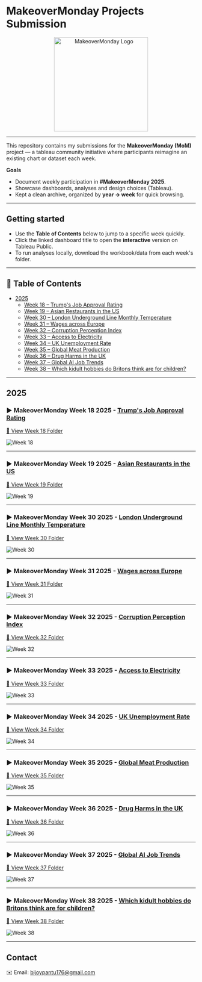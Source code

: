 # MakeoverMonday Projects Submission

<p align="center">
  <a href="https://www.makeovermonday.co.uk/">
    <img src="https://github.com/bijoypantu/Makeover-Monday-Submissions/blob/main/logo.png" alt="MakeoverMonday Logo" width="250"/>
  </a>
</p>

---

This repository contains my submissions for the **MakeoverMonday (MoM)** project — a tableau community initiative where participants reimagine an existing chart or dataset each week.

**Goals**
- Document weekly participation in **#MakeoverMonday 2025**.  
- Showcase dashboards, analyses and design choices (Tableau).  
- Kept a clean archive, organized by **year → week** for quick browsing.

---

## Getting started
- Use the **Table of Contents** below to jump to a specific week quickly.  
- Click the linked dashboard title to open the **interactive** version on Tableau Public.  
- To run analyses locally, download the workbook/data from each week's folder.

---

## 📑 Table of Contents
- [2025](#2025)
  - [Week 18 – Trump's Job Approval Rating](#week-18)
  - [Week 19 – Asian Restaurants in the US](#week-19)
  - [Week 30 – London Underground Line Monthly Temperature](#week-30)
  - [Week 31 – Wages across Europe](#week-31)
  - [Week 32 – Corruption Perception Index](#week-32)
  - [Week 33 – Access to Electricity](#week-33)
  - [Week 34 – UK Unemployment Rate](#week-34)
  - [Week 35 – Global Meat Production](#week-35)
  - [Week 36 – Drug Harms in the UK](#week-36)
  - [Week 37 – Global AI Job Trends](#week-37)
  - [Week 38 – Which kidult hobbies do Britons think are for children?](#week-38)

---

## 2025

<!-- Week 18 -->
<h3 id="week-18">► MakeoverMonday Week 18 2025 - <a href="https://public.tableau.com/app/profile/bijoy.pantu/viz/TrumpApprovalRatingsMakeoverMondayW182025/Dashboard1">Trump's Job Approval Rating</a></h3>

[📂 View Week 18 Folder](https://github.com/bijoypantu/Makeover-Monday-Submissions/tree/main/2025/Week%2018)

![Week 18](https://github.com/bijoypantu/Makeover-Monday-Submissions/blob/main/2025/Week%2018/Icons%20%26%20Images/Trump%20Approval%20Ratings.png?raw=true)

---

<!-- Week 19 -->
<h3 id="week-19">► MakeoverMonday Week 19 2025 - <a href="https://public.tableau.com/app/profile/bijoy.pantu/viz/AsianRestaurantsintheUSMakeoverMondayW192025/Dashboard1">Asian Restaurants in the US</a></h3>

[📂 View Week 19 Folder](https://github.com/bijoypantu/Makeover-Monday-Submissions/tree/main/2025/Week%2019)

![Week 19](https://github.com/bijoypantu/Makeover-Monday-Submissions/blob/main/2025/Week%2019/Icons%20%26%20Images/Asian%20Restaurants%20in%20the%20US.png?raw=true)

---

<!-- Week 30 -->
<h3 id="week-30">► MakeoverMonday Week 30 2025 - <a href="https://public.tableau.com/app/profile/bijoy.pantu/viz/LondonUndergroundLineMonthlyTemperaturesMakeoverMondayW302025/Dashboard1">London Underground Line Monthly Temperature</a></h3>

[📂 View Week 30 Folder](https://github.com/bijoypantu/Makeover-Monday-Submissions/tree/main/2025/Week%2030)

![Week 30](https://github.com/bijoypantu/Makeover-Monday-Submissions/blob/main/2025/Week%2030/Icons%20%26%20Images/London%20Underground%20Temperature.png?raw=true)

---

<!-- Week 31 -->
<h3 id="week-31">► MakeoverMonday Week 31 2025 - <a href="https://public.tableau.com/app/profile/bijoy.pantu/viz/WagesacrossEuropeMakeoverMondayW312025/Dashboard1">Wages across Europe</a></h3>

[📂 View Week 31 Folder](https://github.com/bijoypantu/Makeover-Monday-Submissions/tree/main/2025/Week%2031)

![Week 31](https://github.com/bijoypantu/Makeover-Monday-Submissions/blob/main/2025/Week%2031/Icons%20%26%20Images/Wages%20across%20Europe.png?raw=true)

---

<!-- Week 32 -->
<h3 id="week-32">► MakeoverMonday Week 32 2025 - <a href="https://public.tableau.com/app/profile/bijoy.pantu/viz/CorruptionPerceptionIndexMakeoverMondayWeek322025/CoruptionPerception">Corruption Perception Index</a></h3>

[📂 View Week 32 Folder](https://github.com/bijoypantu/Makeover-Monday-Submissions/tree/main/2025/Week%2032)

![Week 32](https://github.com/bijoypantu/Makeover-Monday-Submissions/blob/main/2025/Week%2032/Icons%20%26%20Images/Coruption%20Perception.png?raw=true)

---

<!-- Week 33 -->
<h3 id="week-33">► MakeoverMonday Week 33 2025 - <a href="https://public.tableau.com/app/profile/bijoy.pantu/viz/AccessToElectricityMakeoverMondayWeek332025_17554470490940/Dashboard1">Access to Electricity</a></h3>

[📂 View Week 33 Folder](https://github.com/bijoypantu/Makeover-Monday-Submissions/tree/main/2025/Week%2033)

![Week 33](https://github.com/bijoypantu/Makeover-Monday-Submissions/blob/main/2025/Week%2033/dashboard%20preview.png?raw=true)

---

<!-- Week 34 -->
<h3 id="week-34">► MakeoverMonday Week 34 2025 - <a href="https://public.tableau.com/app/profile/bijoy.pantu/viz/UnemploymentRateMakeoverMondayWeek342025/Dashboard">UK Unemployment Rate</a></h3>

[📂 View Week 34 Folder](https://github.com/bijoypantu/Makeover-Monday-Submissions/tree/main/2025/Week%2034)

![Week 34](https://github.com/bijoypantu/Makeover-Monday-Submissions/blob/main/2025/Week%2034/Icons%20%26%20Images/Unemployment%20Rate.png?raw=true)

---

<!-- Week 35 -->
<h3 id="week-35">► MakeoverMonday Week 35 2025 - <a href="https://public.tableau.com/app/profile/bijoy.pantu/viz/GlobalMeatProductionMakeoverMondayWeek352025/Meatproduction">Global Meat Production</a></h3>

[📂 View Week 35 Folder](https://github.com/bijoypantu/Makeover-Monday-Submissions/tree/main/2025/Week%2035)

![Week 35](https://github.com/bijoypantu/Makeover-Monday-Submissions/blob/main/2025/Week%2035/icons%20%26%20Images/Meatproduction.png)

---

<!-- Week 36 -->
<h3 id="week-36">► MakeoverMonday Week 36 2025 - <a href="https://public.tableau.com/app/profile/bijoy.pantu/viz/DrugHarmsintheUKMakeoverMondayWeek362025/Dashboard1">Drug Harms in the UK</a></h3>

[📂 View Week 36 Folder](https://github.com/bijoypantu/Makeover-Monday-Submissions/tree/main/2025/Week%2036)

![Week 36](https://github.com/bijoypantu/Makeover-Monday-Submissions/blob/main/2025/Week%2036/Icons%20%26%20Images/Drug%20harm.png)

---

<!-- Week 37 -->
<h3 id="week-37">► MakeoverMonday Week 37 2025 - <a href="https://public.tableau.com/app/profile/bijoy.pantu/viz/GlobalAIJobTrendsMakeoverMondayWeek372025/GlobalAIJobTrend">Global AI Job Trends</a></h3>

[📂 View Week 37 Folder](https://github.com/bijoypantu/Makeover-Monday-Submissions/tree/main/2025/Week%2037)

![Week 37](https://github.com/bijoypantu/Makeover-Monday-Submissions/blob/main/2025/Week%2037/Icons%20%26%20Images/Global%20AI%20Job%20Trend.png)

---

<!-- Week 38 -->
<h3 id="week-38">► MakeoverMonday Week 38 2025 - <a href="https://public.tableau.com/app/profile/bijoy.pantu/viz/WhichkidulthobbiesdoBritonsthinkareforchildrenMakeoverMondayWeek382025/kidulthobbies">Which kidult hobbies do Britons think are for children?</a></h3>

[📂 View Week 38 Folder](https://github.com/bijoypantu/Makeover-Monday-Submissions/tree/main/2025/Week%2038)

![Week 38](https://github.com/bijoypantu/Makeover-Monday-Submissions/blob/main/2025/Week%2038/Icons%20%26%20Images/kidult%20hobbies.png)

---

## Contact
✉️ Email: [bijoypantu176@gmail.com](mailto:bijoypantu176@gmail.com)
